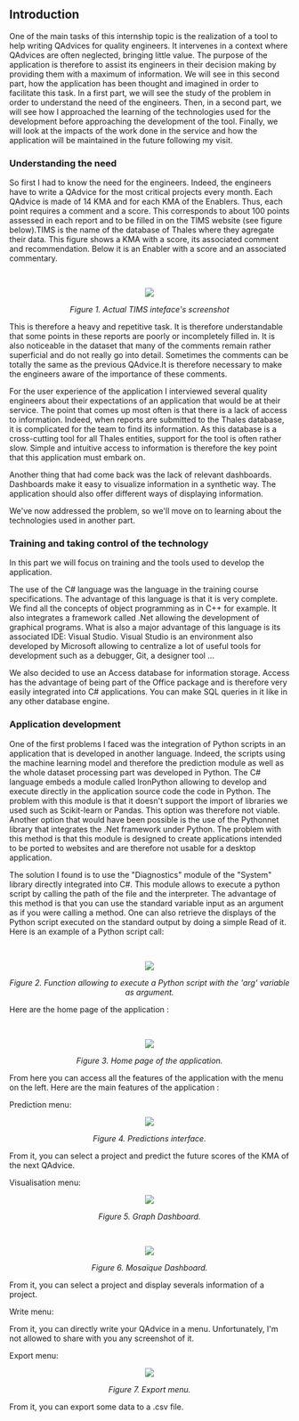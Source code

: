 ## Introduction

One of the main tasks of this internship topic is the realization of a tool to help writing QAdvices for quality engineers. It intervenes in a context where QAdvices are often neglected, bringing little value. The purpose of the application is therefore to assist its engineers in their decision making by providing them with a maximum of information. We will see in this second part, how the application has been thought and imagined in order to facilitate this task. In a first part, we will see the study of the problem in order to understand the need of the engineers. Then, in a second part, we will see how I approached the learning of the technologies used for the development before approaching the development of the tool. Finally, we will look at the impacts of the work done in the service and how the application will be maintained in the future following my visit.

### Understanding the need

So first I had to know the need for the engineers. Indeed, the engineers have to write a QAdvice for the most critical projects every month. Each QAdvice is made of 14 KMA and for each KMA of the Enablers. Thus, each point requires a comment and a score. This corresponds to about 100 points assessed in each report and to be filled in on the TIMS website (see figure below).TIMS is the name of the database of Thales where they agregate their data. This figure shows a KMA with a score, its associated comment and recommendation. Below it is an Enabler with a score and an associated commentary.

<br/>

<p align="center">
  <img src="img/TIMS_screenshot.png"/>
</p>
<p align="center">
  <i>Figure 1. Actual TIMS inteface's screenshot</i>
</p>

This is therefore a heavy and repetitive task. It is therefore understandable that some points in these reports are poorly or incompletely filled in. It is also noticeable in the dataset that many of the comments remain rather superficial and do not really go into detail. Sometimes the comments can be totally the same as the previous QAdvice.It is therefore necessary to make the engineers aware of the importance of these comments.

For the user experience of the application I interviewed several quality engineers about their expectations of an application that would be at their service. The point that comes up most often is that there is a lack of access to information. Indeed, when reports are submitted to the Thales database, it is complicated for the team to find its information. As this database is a cross-cutting tool for all Thales entities, support for the tool is often rather slow. Simple and intuitive access to information is therefore the key point that this application must embark on.

Another thing that had come back was the lack of relevant dashboards. Dashboards make it easy to visualize information in a synthetic way. The application should also offer different ways of displaying information.

We've now addressed the problem, so we'll move on to learning about the technologies used in another part.

### Training and taking control of the technology

In this part we will focus on training and the tools used to develop the application. 

The use of the C# language was the language in the training course specifications. The advantage of this language is that it is very complete. We find all the concepts of object programming as in C++ for example. It also integrates a framework called .Net allowing the development of graphical programs. What is also a major advantage of this language is its associated IDE: Visual Studio. Visual Studio is an environment also developed by Microsoft allowing to centralize a lot of useful tools for development such as a debugger, Git, a designer tool ...

We also decided to use an Access database for information storage. Access has the advantage of being part of the Office package and is therefore very easily integrated into C# applications. You can make SQL queries in it like in any other database engine.

### Application development

One of the first problems I faced was the integration of Python scripts in an application that is developed in another language. Indeed, the scripts using the machine learning model and therefore the prediction module as well as the whole dataset processing part was developed in Python. The C# language embeds a module called IronPython allowing to develop and execute directly in the application source code the code in Python. The problem with this module is that it doesn't support the import of libraries we used such as Scikit-learn or Pandas. This option was therefore not viable. Another option that would have been possible is the use of the Pythonnet library that integrates the .Net framework under Python. The problem with this method is that this module is designed to create applications intended to be ported to websites and are therefore not usable for a desktop application.

The solution I found is to use the "Diagnostics" module of the "System" library directly integrated into C#. This module allows to execute a python script by calling the path of the file and the interpreter. The advantage of this method is that you can use the standard variable input as an argument as if you were calling a method. One can also retrieve the displays of the Python script executed on the standard output by doing a simple Read of it. Here is an example of a Python script call:

<br/>
<p align="center">
  <img src="img/C_Python_script.png"/>
</p>
<p align="center">
  <i>Figure 2. Function allowing to execute a Python script with the 'arg' variable as argument.</i>
</p>

Here are the home page of the application :

<br/>
<p align="center">
  <img src="img/home_page.png"/>
</p>
<p align="center">
  <i>Figure 3. Home page of the application.</i>
</p>

From here you can access all the features of the application with the menu on the left.
Here are the main features of the application :

  Prediction menu:
<br/>
<p align="center">
  <img src="img/predictions.png"/>
</p>
<p align="center">
  <i>Figure 4. Predictions interface.</i>
</p>
From it, you can select a project and predict the future scores of the KMA of the next QAdvice.

  Visualisation menu:
 <br/>
<p align="center">
  <img src="img/graph.png"/>
</p>
<p align="center">
  <i>Figure 5. Graph Dashboard.</i>
</p>
<br/>
<p align="center">
  <img src="img/mosaic.png"/>
</p>
<p align="center">
  <i>Figure 6. Mosaïque Dashboard.</i>
</p>
From it, you can select a project and display severals information of a project.

  Write menu:

From it, you can directly write your QAdvice in a menu. Unfortunately, I'm not allowed to share with you any screenshot of it.

  Export menu:
<br/>
<p align="center">
  <img src="img/export.png"/>
</p>
<p align="center">
  <i>Figure 7. Export menu.</i>
</p>
From it, you can export some data to a .csv file.
